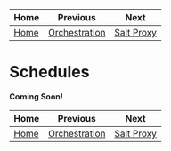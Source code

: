 | Home           | Previous                        | Next                        |
|----------------|---------------------------------|-----------------------------|
| [Home](../../) | [Orchestration](../orchestrate) | [Salt Proxy](../salt_proxy) |

# Schedules

**Coming Soon!**

| Home           | Previous                        | Next                        |
|----------------|---------------------------------|-----------------------------|
| [Home](../../) | [Orchestration](../orchestrate) | [Salt Proxy](../salt_proxy) |
